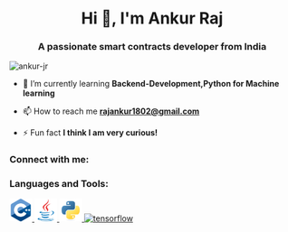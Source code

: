 <h1 align="center">Hi 👋, I'm Ankur Raj</h1>
<h3 align="center">A passionate smart contracts developer from India</h3>

<p align="left"> <img src="https://komarev.com/ghpvc/?username=ankur-jr&label=Profile%20views&color=0e75b6&style=flat" alt="ankur-jr" /> </p>

- 🌱 I’m currently learning **Backend-Development,Python for Machine learning**

- 📫 How to reach me **rajankur1802@gmail.com**

- ⚡ Fun fact **I think I am very curious!**

<h3 align="left">Connect with me:</h3>
<p align="left">
</p>

<h3 align="left">Languages and Tools:</h3>
<p align="left"> <a href="https://www.w3schools.com/cpp/" target="_blank" rel="noreferrer"> <img src="https://raw.githubusercontent.com/devicons/devicon/master/icons/cplusplus/cplusplus-original.svg" alt="cplusplus" width="40" height="40"/> </a> <a href="https://www.java.com" target="_blank" rel="noreferrer"> <img src="https://raw.githubusercontent.com/devicons/devicon/master/icons/java/java-original.svg" alt="java" width="40" height="40"/> </a> <a href="https://www.python.org" target="_blank" rel="noreferrer"> <img src="https://raw.githubusercontent.com/devicons/devicon/master/icons/python/python-original.svg" alt="python" width="40" height="40"/> </a> <a href="https://www.tensorflow.org" target="_blank" rel="noreferrer"> <img src="https://www.vectorlogo.zone/logos/tensorflow/tensorflow-icon.svg" alt="tensorflow" width="40" height="40"/> </a> </p>


